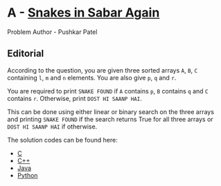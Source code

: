 # A - [Snakes in Sabar Again](https://www.hackerearth.com/challenges/college/iiitv-bitSetGo-2/algorithm/70ff23bea40b4af7b9364845ea9ab69d/)

Problem Author - Pushkar Patel

## Editorial

According to the question, you are given three sorted arrays `A`, `B`, `C` containing `l`, `m` and `n` elements. You are also give `p`, `q` and `r`.

You are required to print `SNAKE FOUND` if `A` contains `p`, `B` contains `q` and `C` contains `r`. Otherwise, print `DOST HI SAANP HAI`.

This can be done using either linear or binary search on the three arrays and printing `SNAKE FOUND` if the search returns True for all three arrays or `DOST HI SAANP HAI` if otherwise.

The solution codes can be found here:
- [C](logic.c)
- [C++](logic.cpp)
- [Java](logic.java)
- [Python](logic.py)